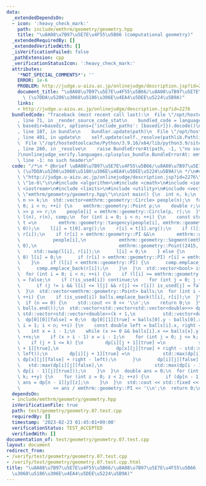 ```yaml
---
data:
  _extendedDependsOn:
  - icon: ':heavy_check_mark:'
    path: include/emthrm/geometry/geometry.hpp
    title: "\u8A08\u7B97\u5E7E\u4F55\u5B66 (computational geometry)"
  _extendedRequiredBy: []
  _extendedVerifiedWith: []
  _isVerificationFailed: false
  _pathExtension: cpp
  _verificationStatusIcon: ':heavy_check_mark:'
  attributes:
    '*NOT_SPECIAL_COMMENTS*': ''
    ERROR: 1e-6
    PROBLEM: http://judge.u-aizu.ac.jp/onlinejudge/description.jsp?id=2276
    document_title: "\u8A08\u7B97\u5E7E\u4F55\u5B66/\u8A08\u7B97\u5E7E\u4F55\u5B66\
      \ (\u7DDA\u5206\u3068\u5186\u306E\u4EA4\u5DEE\u5224\u5B9A)"
    links:
    - http://judge.u-aizu.ac.jp/onlinejudge/description.jsp?id=2276
  bundledCode: "Traceback (most recent call last):\n  File \"/opt/hostedtoolcache/Python/3.9.16/x64/lib/python3.9/site-packages/onlinejudge_verify/documentation/build.py\"\
    , line 71, in _render_source_code_stat\n    bundled_code = language.bundle(stat.path,\
    \ basedir=basedir, options={'include_paths': [basedir]}).decode()\n  File \"/opt/hostedtoolcache/Python/3.9.16/x64/lib/python3.9/site-packages/onlinejudge_verify/languages/cplusplus.py\"\
    , line 187, in bundle\n    bundler.update(path)\n  File \"/opt/hostedtoolcache/Python/3.9.16/x64/lib/python3.9/site-packages/onlinejudge_verify/languages/cplusplus_bundle.py\"\
    , line 401, in update\n    self.update(self._resolve(pathlib.Path(included), included_from=path))\n\
    \  File \"/opt/hostedtoolcache/Python/3.9.16/x64/lib/python3.9/site-packages/onlinejudge_verify/languages/cplusplus_bundle.py\"\
    , line 260, in _resolve\n    raise BundleErrorAt(path, -1, \"no such header\"\
    )\nonlinejudge_verify.languages.cplusplus_bundle.BundleErrorAt: emthrm/geometry/geometry.hpp:\
    \ line -1: no such header\n"
  code: "/*\n * @brief \u8A08\u7B97\u5E7E\u4F55\u5B66/\u8A08\u7B97\u5E7E\u4F55\u5B66\
    \ (\u7DDA\u5206\u3068\u5186\u306E\u4EA4\u5DEE\u5224\u5B9A)\n */\n#define PROBLEM\
    \ \"http://judge.u-aizu.ac.jp/onlinejudge/description.jsp?id=2276\"\n#define ERROR\
    \ \"1e-6\"\n\n#include <algorithm>\n#include <cmath>\n#include <iomanip>\n#include\
    \ <iostream>\n#include <limits>\n#include <utility>\n#include <vector>\n\n#include\
    \ \"emthrm/geometry/geometry.hpp\"\n\nint main() {\n  int n, k;\n  std::cin >>\
    \ n >> k;\n  std::vector<emthrm::geometry::Circle> people(n);\n  for (int i =\
    \ 0; i < n; ++i) {\n    emthrm::geometry::Point p;\n    double r;\n    std::cin\
    \ >> p >> r;\n    people[i] = emthrm::geometry::Circle(p, r);\n  }\n  std::vector<double>\
    \ l(n), r(n), comp;\n  for (int i = 0; i < n; ++i) {\n    const std::vector<emthrm::geometry::Point>\
    \ t =\n        emthrm::geometry::tangency(people[i], emthrm::geometry::Point(0,\
    \ 0));\n    l[i] = t[0].arg();\n    r[i] = t[1].arg();\n    if (l[i] > r[i]) std::swap(l[i],\
    \ r[i]);\n    if (r[i] > emthrm::geometry::PI &&\n        emthrm::geometry::has_intersected(\n\
    \            people[i],\n            emthrm::geometry::Segment(emthrm::geometry::Point(0,\
    \ 0),\n                              emthrm::geometry::Point(2415, 0)))) {\n \
    \     std::swap(l[i], r[i]);\n      l[i] = 0;\n    } else {\n      if (l[i] <\
    \ 0) l[i] = 0;\n      if (r[i] > emthrm::geometry::PI) r[i] = emthrm::geometry::PI;\n\
    \    }\n    if (l[i] < emthrm::geometry::PI) {\n      comp.emplace_back(l[i]);\n\
    \      comp.emplace_back(r[i]);\n    }\n  }\n  std::vector<bool> is_used(n, true);\n\
    \  for (int i = 0; i < n; ++i) {\n    if (l[i] >= emthrm::geometry::PI) is_used[i]\
    \ = false;\n    if (!is_used[i]) continue;\n    for (int j = 0; j < n; ++j) {\n\
    \      if (j != i && l[i] <= l[j] && r[j] <= r[i]) is_used[j] = false;\n    }\n\
    \  }\n  std::vector<emthrm::geometry::Point> balls;\n  for (int i = 0; i < n;\
    \ ++i) {\n    if (is_used[i]) balls.emplace_back(l[i], r[i]);\n  }\n  n = balls.size();\n\
    \  if (n == 0) {\n    std::cout << 0 << '\\n';\n    return 0;\n  }\n  std::sort(balls.begin(),\
    \ balls.end());\n  std::vector<std::vector<std::vector<double>>> dp(n,\n     \
    \ std::vector<std::vector<double>>(k + 1,\n          std::vector<double>(2, std::numeric_limits<double>::lowest())));\n\
    \  dp[0][0][false] = 0;\n  dp[0][1][true] = balls[0].y - balls[0].x;\n  for (int\
    \ i = 1; i < n; ++i) {\n    const double left = balls[i].x, right = balls[i].y;\n\
    \    int x = i - 1;\n    while (x >= 0 && balls[i].x <= balls[x].y) --x;\n   \
    \ ++x;\n    if (x > i - 1) x = i - 1;\n    for (int j = 0; j <= k; ++j) {\n  \
    \    if (j + 1 <= k) {\n        dp[i][j + 1][true] =\n            std::max(dp[i][j\
    \ + 1][true],\n                     dp[x][j][true] + right - std::max(balls[x].y,\
    \ left));\n        dp[i][j + 1][true] =\n            std::max(dp[i][j + 1][true],\
    \ dp[x][j][false] + right - left);\n      }\n      dp[i][j][false] =\n       \
    \   std::max(dp[i][j][false],\n                   std::max(dp[i - 1][j][false],\
    \ dp[i - 1][j][true]));\n    }\n  }\n  double ans = 0;\n  for (int y = 0; y <=\
    \ k; ++y) {\n    for (int z = 0; z < 2; ++z) {\n      if (dp[n - 1][y][z] > ans)\
    \ ans = dp[n - 1][y][z];\n    }\n  }\n  std::cout << std::fixed << std::setprecision(7)\n\
    \            << ans / emthrm::geometry::PI << '\\n';\n  return 0;\n}\n"
  dependsOn:
  - include/emthrm/geometry/geometry.hpp
  isVerificationFile: true
  path: test/geometry/geometry.07.test.cpp
  requiredBy: []
  timestamp: '2023-02-23 01:45:01+09:00'
  verificationStatus: TEST_ACCEPTED
  verifiedWith: []
documentation_of: test/geometry/geometry.07.test.cpp
layout: document
redirect_from:
- /verify/test/geometry/geometry.07.test.cpp
- /verify/test/geometry/geometry.07.test.cpp.html
title: "\u8A08\u7B97\u5E7E\u4F55\u5B66/\u8A08\u7B97\u5E7E\u4F55\u5B66 (\u7DDA\u5206\
  \u3068\u5186\u306E\u4EA4\u5DEE\u5224\u5B9A)"
---
```

